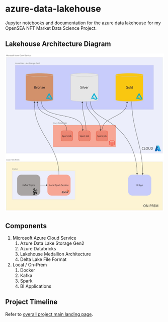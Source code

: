 # azure-data-lakehouse
Jupyter notebooks and documentation for the azure data lakehouse for my OpenSEA NFT Market Data Science Project.

## Lakehouse Architecture Diagram
![Lakehouse Architecture Diagram](docs/images/240805%20Azure%20Lakehouse%20Diagram.JPG)

## Components
1. Microsoft Azure Cloud Service
    1. Azure Data Lake Storage Gen2
    2. Azure Databricks
    3. Lakehouse Medallion Architecture
    4. Delta Lake File Format
2. Local / On-Prem
    1. Docker
    2. Kafka
    3. Spark
    4. BI Applications

## Project Timeline
Refer to [overall project main landing page](https://github.com/jbgithub22/opensea_producer).